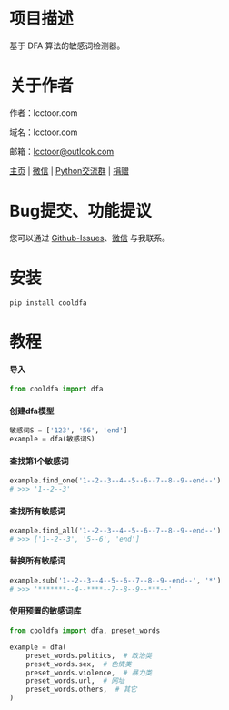 # 项目描述

基于 DFA 算法的敏感词检测器。

# 关于作者

作者：lcctoor.com

域名：lcctoor.com

邮箱：lcctoor@outlook.com

[主页](https://lcctoor.github.io/me/) \| [微信](https://lcctoor.github.io/me/author/WeChatQR-max.jpg) \| [Python交流群](https://lcctoor.github.io/me/lccpy/WechatReadersGroupQR-original.jpg) \| [捐赠](https://lcctoor.github.io/me/donation/donationQR-1rmb-max.jpg)

# Bug提交、功能提议

您可以通过 [Github-Issues](https://github.com/lcctoor/lccpy/issues)、[微信](https://lcctoor.github.io/me/author/WeChatQR-max.jpg) 与我联系。

# 安装

```
pip install cooldfa
```

# 教程

#### 导入

```python
from cooldfa import dfa
```

#### 创建dfa模型

```python
敏感词S = ['123', '56', 'end']
example = dfa(敏感词S)
```

#### 查找第1个敏感词

```python
example.find_one('1--2--3--4--5--6--7--8--9--end--')
# >>> '1--2--3'
```

#### 查找所有敏感词

```python
example.find_all('1--2--3--4--5--6--7--8--9--end--')
# >>> ['1--2--3', '5--6', 'end']
```

#### 替换所有敏感词

```python
example.sub('1--2--3--4--5--6--7--8--9--end--', '*')
# >>> '*******--4--****--7--8--9--***--'
```

#### 使用预置的敏感词库

```python
from cooldfa import dfa, preset_words

example = dfa(
    preset_words.politics,  # 政治类
    preset_words.sex,  # 色情类
    preset_words.violence,  # 暴力类
    preset_words.url,  # 网址
    preset_words.others,  # 其它
)
```
